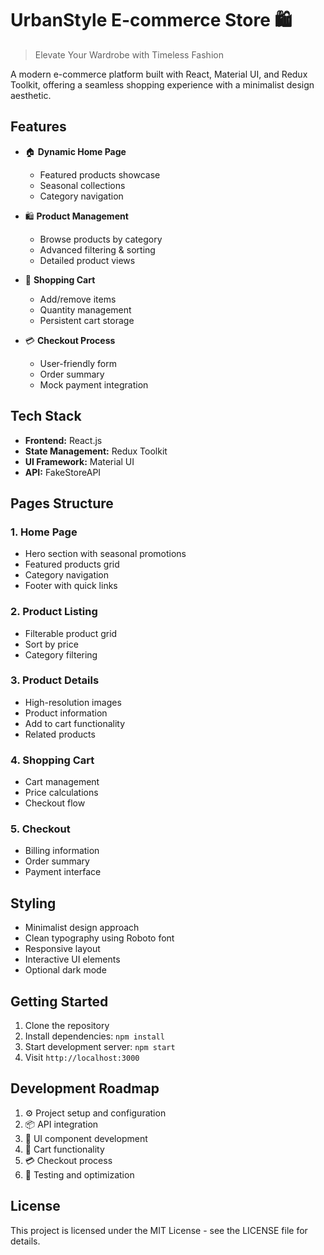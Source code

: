 # UrbanStyle E-commerce Store 🛍️

> Elevate Your Wardrobe with Timeless Fashion

A modern e-commerce platform built with React, Material UI, and Redux Toolkit, offering a seamless shopping experience with a minimalist design aesthetic.

## Features

- 🏠 **Dynamic Home Page**
  - Featured products showcase
  - Seasonal collections
  - Category navigation
  
- 🛍️ **Product Management**
  - Browse products by category
  - Advanced filtering & sorting
  - Detailed product views
  
- 🛒 **Shopping Cart**
  - Add/remove items
  - Quantity management
  - Persistent cart storage
  
- 💳 **Checkout Process**
  - User-friendly form
  - Order summary
  - Mock payment integration

## Tech Stack

- **Frontend:** React.js
- **State Management:** Redux Toolkit
- **UI Framework:** Material UI
- **API:** FakeStoreAPI

## Pages Structure

### 1. Home Page
- Hero section with seasonal promotions
- Featured products grid
- Category navigation
- Footer with quick links

### 2. Product Listing
- Filterable product grid
- Sort by price
- Category filtering

### 3. Product Details
- High-resolution images
- Product information
- Add to cart functionality
- Related products

### 4. Shopping Cart
- Cart management
- Price calculations
- Checkout flow

### 5. Checkout
- Billing information
- Order summary
- Payment interface

## Styling

- Minimalist design approach
- Clean typography using Roboto font
- Responsive layout
- Interactive UI elements
- Optional dark mode

## Getting Started

1. Clone the repository
2. Install dependencies: `npm install`
3. Start development server: `npm start`
4. Visit `http://localhost:3000`

## Development Roadmap

1. ⚙️ Project setup and configuration
2. 📦 API integration
3. 🎨 UI component development
4. 🛒 Cart functionality
5. 💳 Checkout process
6. 🎯 Testing and optimization



## License

This project is licensed under the MIT License - see the LICENSE file for details.
